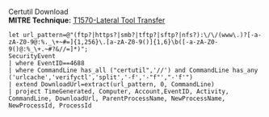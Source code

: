 Certutil Download   
**MITRE Technique:**
[T1570-Lateral Tool Transfer](https://attack.mitre.org/techniques/T1570/)
```
let url_pattern=@"(ftp?|https?|smb?|tftp?|sftp?|nfs?):\/\/(www\.)?[-a-zA-Z0-9@:%._\+~#=]{1,256}\.[a-zA-Z0-9()]{1,6}\b([-a-zA-Z0-9()@:%_\+.~#?&//=]*)";
SecurityEvent
| where EventID==4688
| where CommandLine has_all ("certutil",'//') and CommandLine has_any ('urlcache','verifyctl','split','-f','-"f"',"-'f'")
| extend DownloadUrl=extract(url_pattern, 0, CommandLine)
| project TimeGenerated, Computer, Account,EventID, Activity, CommandLine, DownloadUrl, ParentProcessName, NewProcessName, NewProcessId, ProcessId
```

